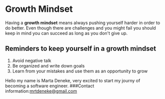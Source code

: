 # Growth Mindset
Having a **growth mindset** means always pushing yourself harder in order to do better. 
Even though there are challenges and you might fail you should keep in mind you can succeed as long as you don't give up.
## Reminders to keep yourself in a growth mindset
1. Avoid negative talk
2. Be organized and write down goals
3. Learn from your mistakes and use them as an opportunity to grow


Hello my name is Marta Deneke, very excited to start my journy of becoming a software engineer.
###Contact information:mrtdeneke@gmail.com
